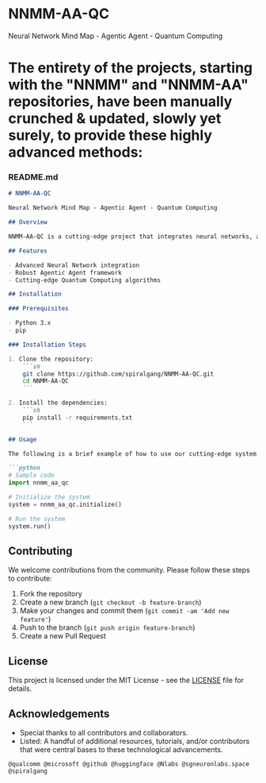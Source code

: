 # NNMM-AA-QC
Neural Network Mind Map - Agentic Agent - Quantum Computing

# The entirety of the projects, starting with the "NNMM" and "NNMM-AA" repositories, have been manually crunched & updated, slowly yet surely, to provide these highly advanced methods:

### README.md
```markdown
# NNMM-AA-QC

Neural Network Mind Map - Agentic Agent - Quantum Computing

## Overview

NNMM-AA-QC is a cutting-edge project that integrates neural networks, agentic agents, and quantum computing to create advanced mind map systems. This repository contains state-of-the-art code and resources needed to explore and develop this innovative approach.

## Features

- Advanced Neural Network integration
- Robust Agentic Agent framework
- Cutting-edge Quantum Computing algorithms

## Installation

### Prerequisites

- Python 3.x
- pip

### Installation Steps

1. Clone the repository:
    ```sh
    git clone https://github.com/spiralgang/NNMM-AA-QC.git
    cd NNMM-AA-QC
    ```

2. Install the dependencies:
    ```sh
    pip install -r requirements.txt
    ```

## Usage

The following is a brief example of how to use our cutting-edge system:

```python
# Sample code
import nnmm_aa_qc

# Initialize the system
system = nnmm_aa_qc.initialize()

# Run the system
system.run()
```

## Contributing

We welcome contributions from the community. Please follow these steps to contribute:

1. Fork the repository
2. Create a new branch (`git checkout -b feature-branch`)
3. Make your changes and commit them (`git commit -am 'Add new feature'`)
4. Push to the branch (`git push origin feature-branch`)
5. Create a new Pull Request

## License

This project is licensed under the MIT License - see the [LICENSE](LICENSE) file for details.

## Acknowledgements

- Special thanks to all contributors and collaborators.
- Listed: A handful of additional resources, tutorials, and/or contributors that were central bases to these technological advancements.
```
@qualcomm @microsoft @github @huggingface @Nlabs @sgneuronlabs.space @spiralgang 
